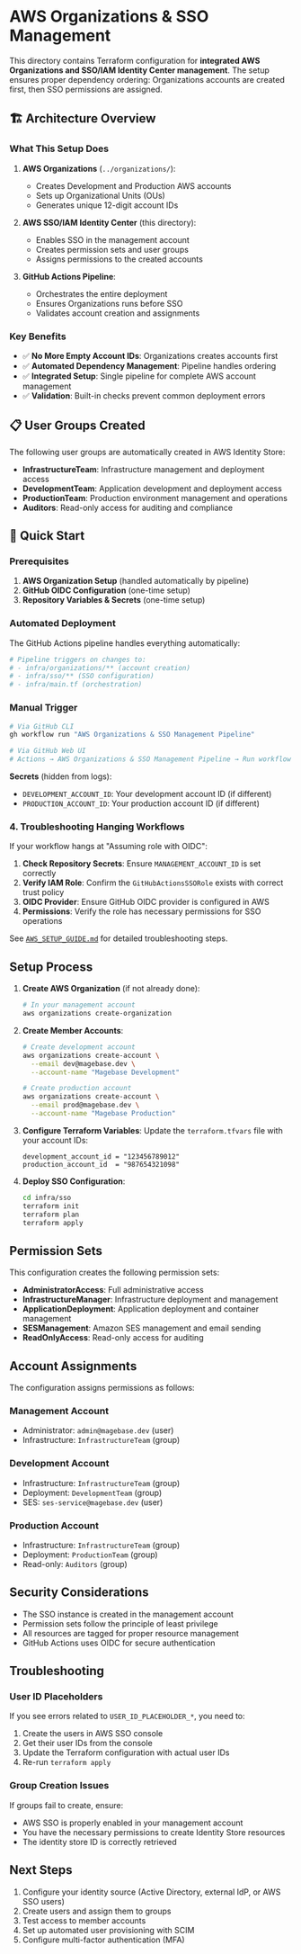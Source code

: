 # AWS Organizations & SSO Management

This directory contains Terraform configuration for **integrated AWS Organizations and SSO/IAM Identity Center management**. The setup ensures proper dependency ordering: Organizations accounts are created first, then SSO permissions are assigned.

## 🏗️ Architecture Overview

### What This Setup Does

1. **AWS Organizations** (`../organizations/`):

   - Creates Development and Production AWS accounts
   - Sets up Organizational Units (OUs)
   - Generates unique 12-digit account IDs

2. **AWS SSO/IAM Identity Center** (this directory):

   - Enables SSO in the management account
   - Creates permission sets and user groups
   - Assigns permissions to the created accounts

3. **GitHub Actions Pipeline**:
   - Orchestrates the entire deployment
   - Ensures Organizations runs before SSO
   - Validates account creation and assignments

### Key Benefits

- ✅ **No More Empty Account IDs**: Organizations creates accounts first
- ✅ **Automated Dependency Management**: Pipeline handles ordering
- ✅ **Integrated Setup**: Single pipeline for complete AWS account management
- ✅ **Validation**: Built-in checks prevent common deployment errors

## 📋 User Groups Created

The following user groups are automatically created in AWS Identity Store:

- **InfrastructureTeam**: Infrastructure management and deployment access
- **DevelopmentTeam**: Application development and deployment access
- **ProductionTeam**: Production environment management and operations
- **Auditors**: Read-only access for auditing and compliance

## 🚀 Quick Start

### Prerequisites

1. **AWS Organization Setup** (handled automatically by pipeline)
2. **GitHub OIDC Configuration** (one-time setup)
3. **Repository Variables & Secrets** (one-time setup)

### Automated Deployment

The GitHub Actions pipeline handles everything automatically:

```bash
# Pipeline triggers on changes to:
# - infra/organizations/** (account creation)
# - infra/sso/** (SSO configuration)
# - infra/main.tf (orchestration)
```

### Manual Trigger

```bash
# Via GitHub CLI
gh workflow run "AWS Organizations & SSO Management Pipeline"

# Via GitHub Web UI
# Actions → AWS Organizations & SSO Management Pipeline → Run workflow
```

**Secrets** (hidden from logs):

- `DEVELOPMENT_ACCOUNT_ID`: Your development account ID (if different)
- `PRODUCTION_ACCOUNT_ID`: Your production account ID (if different)

### 4. Troubleshooting Hanging Workflows

If your workflow hangs at "Assuming role with OIDC":

1. **Check Repository Secrets**: Ensure `MANAGEMENT_ACCOUNT_ID` is set correctly
2. **Verify IAM Role**: Confirm the `GitHubActionsSSORole` exists with correct trust policy
3. **OIDC Provider**: Ensure GitHub OIDC provider is configured in AWS
4. **Permissions**: Verify the role has necessary permissions for SSO operations

See [`AWS_SETUP_GUIDE.md`](AWS_SETUP_GUIDE.md) for detailed troubleshooting steps.

## Setup Process

1. **Create AWS Organization** (if not already done):

   ```bash
   # In your management account
   aws organizations create-organization
   ```

2. **Create Member Accounts**:

   ```bash
   # Create development account
   aws organizations create-account \
     --email dev@magebase.dev \
     --account-name "Magebase Development"

   # Create production account
   aws organizations create-account \
     --email prod@magebase.dev \
     --account-name "Magebase Production"
   ```

3. **Configure Terraform Variables**:
   Update the `terraform.tfvars` file with your account IDs:

   ```hcl
   development_account_id = "123456789012"
   production_account_id  = "987654321098"
   ```

4. **Deploy SSO Configuration**:

   ```bash
   cd infra/sso
   terraform init
   terraform plan
   terraform apply
   ```

## Permission Sets

This configuration creates the following permission sets:

- **AdministratorAccess**: Full administrative access
- **InfrastructureManager**: Infrastructure deployment and management
- **ApplicationDeployment**: Application deployment and container management
- **SESManagement**: Amazon SES management and email sending
- **ReadOnlyAccess**: Read-only access for auditing

## Account Assignments

The configuration assigns permissions as follows:

### Management Account

- Administrator: `admin@magebase.dev` (user)
- Infrastructure: `InfrastructureTeam` (group)

### Development Account

- Infrastructure: `InfrastructureTeam` (group)
- Deployment: `DevelopmentTeam` (group)
- SES: `ses-service@magebase.dev` (user)

### Production Account

- Infrastructure: `InfrastructureTeam` (group)
- Deployment: `ProductionTeam` (group)
- Read-only: `Auditors` (group)

## Security Considerations

- The SSO instance is created in the management account
- Permission sets follow the principle of least privilege
- All resources are tagged for proper resource management
- GitHub Actions uses OIDC for secure authentication

## Troubleshooting

### User ID Placeholders

If you see errors related to `USER_ID_PLACEHOLDER_*`, you need to:

1. Create the users in AWS SSO console
2. Get their user IDs from the console
3. Update the Terraform configuration with actual user IDs
4. Re-run `terraform apply`

### Group Creation Issues

If groups fail to create, ensure:

- AWS SSO is properly enabled in your management account
- You have the necessary permissions to create Identity Store resources
- The identity store ID is correctly retrieved

## Next Steps

1. Configure your identity source (Active Directory, external IdP, or AWS SSO users)
2. Create users and assign them to groups
3. Test access to member accounts
4. Set up automated user provisioning with SCIM
5. Configure multi-factor authentication (MFA)
